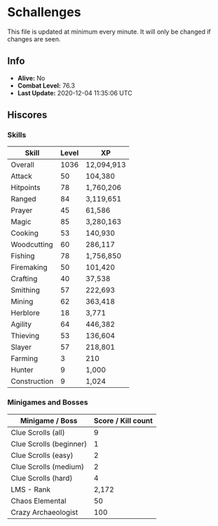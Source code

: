 # Schallenges

This file is updated at minimum every minute. It will only be changed if changes are seen.

## Info

 - **Alive:** No
 - **Combat Level:** 76.3
 - **Last Update:** 2020-12-04 11:35:06 UTC

## Hiscores

### Skills

| Skill | Level | XP |
|--|--|--|
| Overall | 1036 | 12,094,913 |
| Attack | 50 | 104,380 |
| Hitpoints | 78 | 1,760,206 |
| Ranged | 84 | 3,119,651 |
| Prayer | 45 | 61,586 |
| Magic | 85 | 3,280,163 |
| Cooking | 53 | 140,930 |
| Woodcutting | 60 | 286,117 |
| Fishing | 78 | 1,756,850 |
| Firemaking | 50 | 101,420 |
| Crafting | 40 | 37,538 |
| Smithing | 57 | 222,693 |
| Mining | 62 | 363,418 |
| Herblore | 18 | 3,771 |
| Agility | 64 | 446,382 |
| Thieving | 53 | 136,604 |
| Slayer | 57 | 218,801 |
| Farming | 3 | 210 |
| Hunter | 9 | 1,000 |
| Construction | 9 | 1,024 |

### Minigames and Bosses

| Minigame / Boss | Score / Kill count |
|--|--|
| Clue Scrolls (all) | 9 |
| Clue Scrolls (beginner) | 1 |
| Clue Scrolls (easy) | 2 |
| Clue Scrolls (medium) | 2 |
| Clue Scrolls (hard) | 4 |
| LMS - Rank | 2,172 |
| Chaos Elemental | 50 |
| Crazy Archaeologist | 100 |
